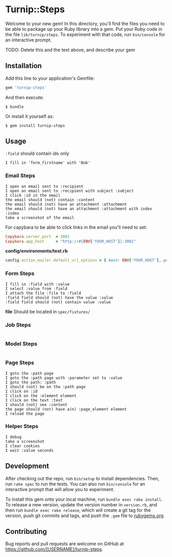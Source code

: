 # Turnip::Steps

Welcome to your new gem! In this directory, you'll find the files you need to be able to package up your Ruby library into a gem. Put your Ruby code in the file `lib/turnip/steps`. To experiment with that code, run `bin/console` for an interactive prompt.

TODO: Delete this and the text above, and describe your gem

## Installation

Add this line to your application's Gemfile:

```ruby
gem 'turnip-steps'
```

And then execute:

    $ bundle

Or install it yourself as:

    $ gem install turnip-steps

## Usage

```:field``` should contain ids only

```gherkin
I fill in 'form_firstname' with 'Bob'
```

### Email Steps
 ```gherkin
I open an email sent to :recipient
I open an email sent to :recipient with subject :subject
I click :id in the email
the email should (not) contain :content
the email should (not) have an attachment :attachment
the email should (not) have an attachment :attachment with index :index
take a screenshot of the email
 ```

For capybara to be able to click links in the email
you'll need to set:

```ruby
Capybara.server_port  = 3001
Capybara.app_host     = "http://#{ENV['YOUR_HOST']}:3001"
```

**config/environments/test.rb**
```ruby
config.action_mailer.default_url_options = { host: ENV['YOUR_HOST'], port: 3001 }
```

### Form Steps
```gherkin
I fill in :field with :value
I select :value from :field
I attach the file :file to :field
:field field should (not) have the value :value
:field field should (not) contain value :value
```

**file**
Should be located in ```spec/fixtures/```

### Job Steps
```gherkin

```

### Model Steps
```gherkin

```

### Page Steps
```gherkin
I goto the :path page
I goto the :path page with :parameter set to :value
I goto the path: :path
I should (not) be on the :path page
I click on :id
I click on the :element element
I click on the text :text
I should (not) see :content
the page should (not) have a(n) :page_element element
I reload the page
```


### Helper Steps
```gherkin
I debug
take a screenshot
I clear cookies
I wait :value seconds
```


## Development

After checking out the repo, run `bin/setup` to install dependencies. Then, run `rake spec` to run the tests. You can also run `bin/console` for an interactive prompt that will allow you to experiment.

To install this gem onto your local machine, run `bundle exec rake install`. To release a new version, update the version number in `version.rb`, and then run `bundle exec rake release`, which will create a git tag for the version, push git commits and tags, and push the `.gem` file to [rubygems.org](https://rubygems.org).

## Contributing

Bug reports and pull requests are welcome on GitHub at https://github.com/[USERNAME]/turnip-steps.
